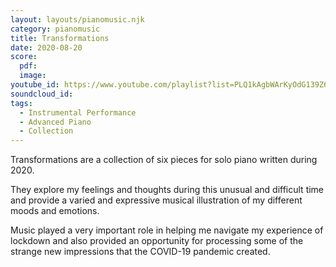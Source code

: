 ```yaml
---
layout: layouts/pianomusic.njk
category: pianomusic
title: Transformations
date: 2020-08-20
score:
  pdf: 
  image: 
youtube_id: https://www.youtube.com/playlist?list=PLQ1kAgbWArKyOdG139Z6LTcERMvzqlJU-
soundcloud_id: 
tags:
  - Instrumental Performance
  - Advanced Piano
  - Collection
---
```


Transformations are a collection of six pieces for solo piano written during 2020. 

They explore my feelings and thoughts during this unusual and difficult time and provide a varied and expressive musical illustration of my different moods and emotions.

Music played a very important role in helping me navigate my experience of lockdown and also provided an opportunity for processing some of the strange new impressions that the COVID-19 pandemic created. 
